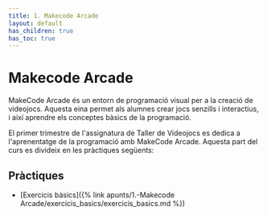 ```yaml
---
title: 1. Makecode Arcade
layout: default
has_children: true
has_toc: true
---
```


# Makecode Arcade

MakeCode Arcade és un entorn de programació visual per a la creació de videojocs. Aquesta eina permet als alumnes crear jocs senzills i interactius, i així aprendre els conceptes bàsics de la programació.

El primer trimestre de l'assignatura de Taller de Videojocs es dedica a l'aprenentatge de la programació amb MakeCode Arcade. Aquesta part del curs es divideix en les pràctiques següents:

## Pràctiques

- [Exercicis bàsics]({% link apunts/1.-Makecode Arcade/exercicis_basics/exercicis_basics.md %})
